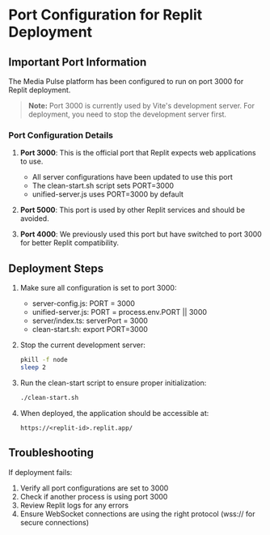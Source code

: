 # Port Configuration for Replit Deployment

## Important Port Information

The Media Pulse platform has been configured to run on port 3000 for Replit deployment.

> **Note:** Port 3000 is currently used by Vite's development server. For deployment, you need to stop the development server first.

### Port Configuration Details

1. **Port 3000**: This is the official port that Replit expects web applications to use.
   - All server configurations have been updated to use this port
   - The clean-start.sh script sets PORT=3000
   - unified-server.js uses PORT=3000 by default

2. **Port 5000**: This port is used by other Replit services and should be avoided.

3. **Port 4000**: We previously used this port but have switched to port 3000 for better Replit compatibility.

## Deployment Steps

1. Make sure all configuration is set to port 3000:
   - server-config.js: PORT = 3000
   - unified-server.js: PORT = process.env.PORT || 3000
   - server/index.ts: serverPort = 3000
   - clean-start.sh: export PORT=3000

2. Stop the current development server:
   ```bash
   pkill -f node
   sleep 2
   ```

3. Run the clean-start script to ensure proper initialization:
   ```bash
   ./clean-start.sh
   ```

3. When deployed, the application should be accessible at:
   ```
   https://<replit-id>.replit.app/
   ```

## Troubleshooting

If deployment fails:
1. Verify all port configurations are set to 3000
2. Check if another process is using port 3000
3. Review Replit logs for any errors
4. Ensure WebSocket connections are using the right protocol (wss:// for secure connections)